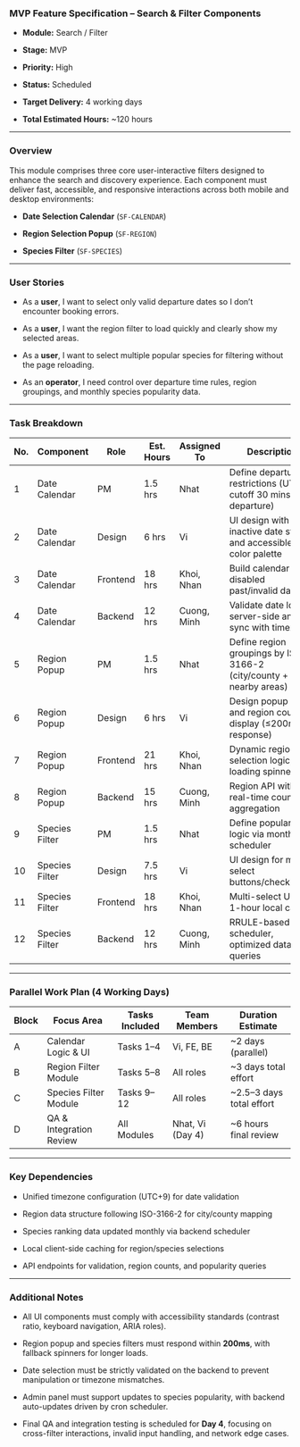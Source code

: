 ### **MVP Feature Specification – Search & Filter Components**

* **Module:** Search / Filter

* **Stage:** MVP

* **Priority:** High

* **Status:** Scheduled

* **Target Delivery:** 4 working days

* **Total Estimated Hours:** \~120 hours

---

### **Overview**

This module comprises three core user-interactive filters designed to enhance the search and discovery experience. Each component must deliver fast, accessible, and responsive interactions across both mobile and desktop environments:

* **Date Selection Calendar** (`SF-CALENDAR`)

* **Region Selection Popup** (`SF-REGION`)

* **Species Filter** (`SF-SPECIES`)

---

### **User Stories**

* As a **user**, I want to select only valid departure dates so I don’t encounter booking errors.

* As a **user**, I want the region filter to load quickly and clearly show my selected areas.

* As a **user**, I want to select multiple popular species for filtering without the page reloading.

* As an **operator**, I need control over departure time rules, region groupings, and monthly species popularity data.

---

### **Task Breakdown**

| No. | Component | Role | Est. Hours | Assigned To | Description |
| ----- | ----- | ----- | ----- | ----- | ----- |
| 1 | Date Calendar | PM | 1.5 hrs | Nhat | Define departure restrictions (UTC+9, cutoff 30 mins pre-departure) |
| 2 | Date Calendar | Design | 6 hrs | Vi | UI design with inactive date styles and accessible color palette |
| 3 | Date Calendar | Frontend | 18 hrs | Khoi, Nhan | Build calendar with disabled past/invalid dates |
| 4 | Date Calendar | Backend | 12 hrs | Cuong, Minh | Validate date logic server-side and sync with timezone |
| 5 | Region Popup | PM | 1.5 hrs | Nhat | Define region groupings by ISO-3166-2 (city/county \+ nearby areas) |
| 6 | Region Popup | Design | 6 hrs | Vi | Design popup UI and region counter display (≤200ms response) |
| 7 | Region Popup | Frontend | 21 hrs | Khoi, Nhan | Dynamic region list, selection logic, loading spinner |
| 8 | Region Popup | Backend | 15 hrs | Cuong, Minh | Region API with real-time count aggregation |
| 9 | Species Filter | PM | 1.5 hrs | Nhat | Define popularity logic via monthly scheduler |
| 10 | Species Filter | Design | 7.5 hrs | Vi | UI design for multi-select buttons/checkboxes |
| 11 | Species Filter | Frontend | 18 hrs | Khoi, Nhan | Multi-select UI with 1-hour local cache |
| 12 | Species Filter | Backend | 12 hrs | Cuong, Minh | RRULE-based scheduler, optimized data queries |

---

### 

### 

### 

### **Parallel Work Plan (4 Working Days)**

| Block | Focus Area | Tasks Included | Team Members | Duration Estimate |
| ----- | ----- | ----- | ----- | ----- |
| A | Calendar Logic & UI | Tasks 1–4 | Vi, FE, BE | \~2 days (parallel) |
| B | Region Filter Module | Tasks 5–8 | All roles | \~3 days total effort |
| C | Species Filter Module | Tasks 9–12 | All roles | \~2.5–3 days total effort |
| D | QA & Integration Review | All Modules | Nhat, Vi (Day 4\) | \~6 hours final review |

---

### **Key Dependencies**

* Unified timezone configuration (UTC+9) for date validation

* Region data structure following ISO-3166-2 for city/county mapping

* Species ranking data updated monthly via backend scheduler

* Local client-side caching for region/species selections

* API endpoints for validation, region counts, and popularity queries

---

### **Additional Notes**

* All UI components must comply with accessibility standards (contrast ratio, keyboard navigation, ARIA roles).

* Region popup and species filters must respond within **200ms**, with fallback spinners for longer loads.

* Date selection must be strictly validated on the backend to prevent manipulation or timezone mismatches.

* Admin panel must support updates to species popularity, with backend auto-updates driven by cron scheduler.

* Final QA and integration testing is scheduled for **Day 4**, focusing on cross-filter interactions, invalid input handling, and network edge cases.
